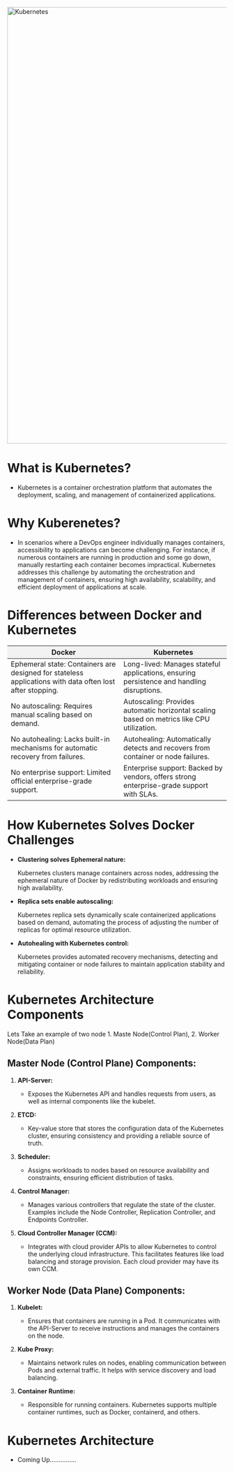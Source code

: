 <a href="https://kubernetes.io/" target="_blank"><img src="https://img.shields.io/badge/Kubernetes-blue?logo=kubernetes&style=for-the-badge&logoColor=white&labelColor=blue" alt="Kubernetes" width="1000"></a>


# What is Kubernetes?
- Kubernetes is a container orchestration platform that automates the deployment, scaling, and management of containerized applications.
# Why Kuberenetes?
- In scenarios where a DevOps engineer individually manages containers, accessibility to applications can become challenging. For instance, if numerous containers are running in production and some go down, manually restarting each container becomes impractical. Kubernetes addresses this challenge by automating the orchestration and management of containers, ensuring high availability, scalability, and efficient deployment of applications at scale.

# Differences between Docker and Kubernetes

<!-- Docker vs Kubernetes Table -->
 <table>
    <thead>
      <tr>
        <th style="background-color: #f2f2f2;">Docker</th>
        <th style="background-color: #f2f2f2;">Kubernetes</th>
      </tr>
    </thead>
    <tbody>
      <tr>
        <td>Ephemeral state: Containers are designed for stateless applications with data often lost after stopping.</td>
        <td>Long-lived: Manages stateful applications, ensuring persistence and handling disruptions.</td>
      </tr>
      <tr>
        <td>No autoscaling: Requires manual scaling based on demand.</td>
        <td>Autoscaling: Provides automatic horizontal scaling based on metrics like CPU utilization.</td>
      </tr>
      <tr>
        <td>No autohealing: Lacks built-in mechanisms for automatic recovery from failures.</td>
        <td>Autohealing: Automatically detects and recovers from container or node failures.</td>
      </tr>
      <tr>
        <td>No enterprise support: Limited official enterprise-grade support.</td>
        <td>Enterprise support: Backed by vendors, offers strong enterprise-grade support with SLAs.</td>
      </tr>
    </tbody>
  </table>

# How Kubernetes Solves Docker Challenges

<ul>
  <li>
    <strong>Clustering solves Ephemeral nature:</strong>
    <p>Kubernetes clusters manage containers across nodes, addressing the ephemeral nature of Docker by redistributing workloads and ensuring high availability.</p>
  </li>
  <li>
    <strong>Replica sets enable autoscaling:</strong>
    <p>Kubernetes replica sets dynamically scale containerized applications based on demand, automating the process of adjusting the number of replicas for optimal resource utilization.</p>
  </li>
  <li>
    <strong>Autohealing with Kubernetes control:</strong>
    <p>Kubernetes provides automated recovery mechanisms, detecting and mitigating container or node failures to maintain application stability and reliability.</p>
  </li>
</ul>




# Kubernetes Architecture Components

Lets Take an example of two node 1. Maste Node(Control Plan), 2. Worker Node(Data Plan)

## Master Node (Control Plane) Components:

1. **API-Server:**
   - Exposes the Kubernetes API and handles requests from users, as well as internal components like the kubelet.

2. **ETCD:**
   - Key-value store that stores the configuration data of the Kubernetes cluster, ensuring consistency and providing a reliable source of truth.

3. **Scheduler:**
   - Assigns workloads to nodes based on resource availability and constraints, ensuring efficient distribution of tasks.

4. **Control Manager:**
   - Manages various controllers that regulate the state of the cluster. Examples include the Node Controller, Replication Controller, and Endpoints Controller.

5. **Cloud Controller Manager (CCM):**
   - Integrates with cloud provider APIs to allow Kubernetes to control the underlying cloud infrastructure. This facilitates features like load balancing and storage provision. Each cloud provider may have its own CCM.

## Worker Node (Data Plane) Components:

1. **Kubelet:**
   - Ensures that containers are running in a Pod. It communicates with the API-Server to receive instructions and manages the containers on the node.

2. **Kube Proxy:**
   - Maintains network rules on nodes, enabling communication between Pods and external traffic. It helps with service discovery and load balancing.

3. **Container Runtime:**
   - Responsible for running containers. Kubernetes supports multiple container runtimes, such as Docker, containerd, and others.

# Kubernetes Architecture
 - Coming Up...............
